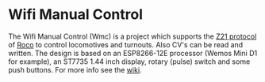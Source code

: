Wifi Manual Control
=====================

The Wifi Manual Control (Wmc) is a project which supports the [Z21 protocol](https://www.z21.eu/en) of [Roco](https://www.roco.cc/en/home/index.html) to control locomotives and turnouts. Also CV's can be read and written. 
The design is based on an ESP8266-12E processor (Wemos Mini D1 for example), an ST7735 1.44 inch display, rotary (pulse) switch and some push buttons. 
For more info see the [wiki](https://github.com/MDRRC/WMC/wiki).   